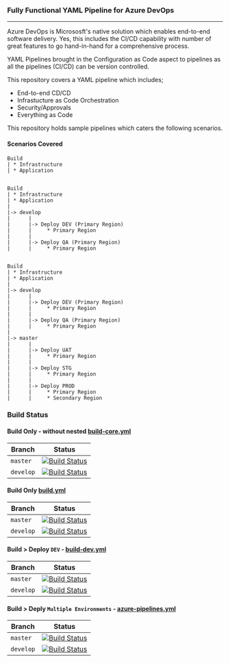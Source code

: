 ### Fully Functional YAML Pipeline for Azure DevOps

---

Azure DevOps is Micrososft's native solution which enables end-to-end software delivery. Yes, this includes the CI/CD capability with number of great features to go hand-in-hand for a comprehensive process.

YAML Pipelines brought in the Configuration as Code aspect to pipelines as all the pipelines (CI/CD) can be version controlled. 

This repository covers a YAML pipeline which includes;

- End-to-end CD/CD
- Infrastucture as Code Orchestration
- Security/Approvals
- Everything as Code

This repository holds sample pipelines which caters the following scenarios. 

#### Scenarios Covered

```
Build 
| * Infrastructure
| * Application


Build 
| * Infrastructure
| * Application
|
|-> develop
|      |
|      |-> Deploy DEV (Primary Region)
|      |     * Primary Region
|      |
|      |-> Deploy QA (Primary Region)
|      |     * Primary Region


Build 
| * Infrastructure
| * Application
|
|-> develop
|      |
|      |-> Deploy DEV (Primary Region)
|      |     * Primary Region
|      |
|      |-> Deploy QA (Primary Region)
|      |     * Primary Region
|
|-> master
|      |
|      |-> Deploy UAT
|      |     * Primary Region
|      |
|      |-> Deploy STG
|      |     * Primary Region
|      |
|      |-> Deploy PROD
|      |     * Primary Region
|      |     * Secondary Region

```

### Build Status

#### Build Only - without nested [build-core.yml](build-core.yml) 

| Branch    |                                                                                                      Status                                                                                                       |
| --------- | :---------------------------------------------------------------------------------------------------------------------------------------------------------------------------------------------------------------: |
| `master`  |  [![Build Status](https://dev.azure.com/hotbee/Labs/_apis/build/status/Lab-YAML-Build-Only-Without-Nested?branchName=master)](https://dev.azure.com/hotbee/Labs/_build/latest?definitionId=24&branchName=master)  |
| `develop` | [![Build Status](https://dev.azure.com/hotbee/Labs/_apis/build/status/Lab-YAML-Build-Only-Without-Nested?branchName=develop)](https://dev.azure.com/hotbee/Labs/_build/latest?definitionId=24&branchName=develop) |

#### Build Only [build.yml](build.yml) 

| Branch    |                                                                                               Status                                                                                               |
| --------- | :------------------------------------------------------------------------------------------------------------------------------------------------------------------------------------------------: |
| `master`  |  [![Build Status](https://dev.azure.com/hotbee/Labs/_apis/build/status/Lab-YAML-Build-Only?branchName=master)](https://dev.azure.com/hotbee/Labs/_build/latest?definitionId=23&branchName=master)  |
| `develop` | [![Build Status](https://dev.azure.com/hotbee/Labs/_apis/build/status/Lab-YAML-Build-Only?branchName=develop)](https://dev.azure.com/hotbee/Labs/_build/latest?definitionId=23&branchName=develop) |

#### Build > Deploy `DEV` - [build-dev.yml](build-dev.yml) 

| Branch    |                                                                                                Status                                                                                                |
| --------- | :--------------------------------------------------------------------------------------------------------------------------------------------------------------------------------------------------: |
| `master`  |  [![Build Status](https://dev.azure.com/hotbee/Labs/_apis/build/status/Lab-YAML-Build-Deploy?branchName=master)](https://dev.azure.com/hotbee/Labs/_build/latest?definitionId=22&branchName=master)  |
| `develop` | [![Build Status](https://dev.azure.com/hotbee/Labs/_apis/build/status/Lab-YAML-Build-Deploy?branchName=develop)](https://dev.azure.com/hotbee/Labs/_build/latest?definitionId=22&branchName=develop) |

#### Build > Deply `Multiple Environments` - [azure-pipelines.yml](azure-pipelines.yml) 

| Branch    |                                                                                                     Status                                                                                                      |
| --------- | :-------------------------------------------------------------------------------------------------------------------------------------------------------------------------------------------------------------: |
| `master`  |  [![Build Status](https://dev.azure.com/hotbee/Labs/_apis/build/status/Lab-YAML-Build-Deplo-Multi-Stage?branchName=master)](https://dev.azure.com/hotbee/Labs/_build/latest?definitionId=20&branchName=master)  |
| `develop` | [![Build Status](https://dev.azure.com/hotbee/Labs/_apis/build/status/Lab-YAML-Build-Deplo-Multi-Stage?branchName=develop)](https://dev.azure.com/hotbee/Labs/_build/latest?definitionId=20&branchName=develop) |